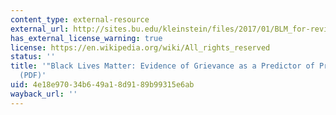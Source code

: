 ```yaml
---
content_type: external-resource
external_url: http://sites.bu.edu/kleinstein/files/2017/01/BLM_for-review_-non-anon.pdf
has_external_license_warning: true
license: https://en.wikipedia.org/wiki/All_rights_reserved
status: ''
title: '"Black Lives Matter: Evidence of Grievance as a Predictor of Protest Activity."
  (PDF)'
uid: 4e18e970-34b6-49a1-8d91-89b99315e6ab
wayback_url: ''
---
```

